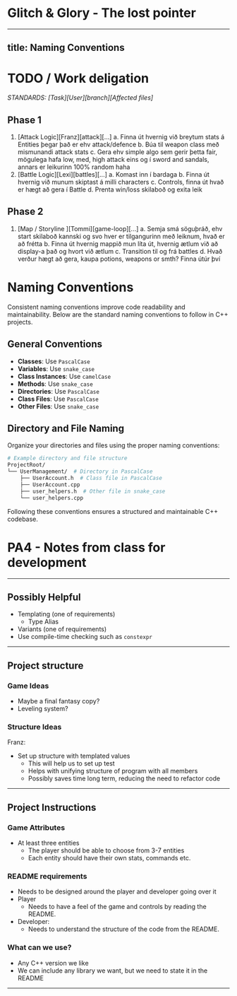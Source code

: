 # Glitch & Glory - The lost pointer




---
title: Naming Conventions
---
# TODO / Work deligation
*STANDARDS: [Task][User][branch][Affected files]*

## Phase 1

1. [Attack Logic][Franz][attack][...]
    a. Finna út hvernig við breytum stats á Entities þegar það er ehv attack/defence
    b. Búa til weapon class með mismunandi attack stats
    c. Gera ehv simple algo sem gerir þetta fair, mögulega hafa low, med, high attack eins og í sword and sandals, annars er leikurinn 100% random haha
2. [Battle Logic][Lexi][battles][...]
 a. Komast inn í bardaga
 b. Finna út hvernig við munum skiptast á milli characters
 c.  Controls, finna út hvað er hægt að gera í Battle
 d. Prenta win/loss skilaboð og exita leik

## Phase 2

1. [Map / Storyline ][Tommi][game-loop][...]
 a. Semja smá söguþráð, ehv start skilaboð kannski og svo hver er tilgangurinn með leiknum, hvað er að frétta
 b. Finna út hvernig mappið mun líta út, hvernig ætlum við að display-a það og hvort við ætlum
 c. Transition til og frá battles
 d. Hvað verður hægt að gera, kaupa potions, weapons or smth? Finna útúr því


# Naming Conventions

Consistent naming conventions improve code readability and maintainability. Below are the standard naming conventions to follow in C++ projects.

## General Conventions

- **Classes**: Use `PascalCase`
- **Variables**: Use `snake_case`
- **Class Instances**: Use `camelCase`
- **Methods**: Use `snake_case`
- **Directories**: Use `PascalCase`
- **Class Files**: Use `PascalCase`
- **Other Files**: Use `snake_case`


## Directory and File Naming

Organize your directories and files using the proper naming conventions:

```sh
# Example directory and file structure
ProjectRoot/
└── UserManagement/  # Directory in PascalCase
    ├── UserAccount.h  # Class file in PascalCase
    ├── UserAccount.cpp
    ├── user_helpers.h  # Other file in snake_case
    └── user_helpers.cpp

```

Following these conventions ensures a structured and maintainable C++ codebase.




# PA4 - Notes from class for development
_____________________________________

## Possibly Helpful
- Templating (one of requirements)
    - Type Alias
- Variants (one of requirements)
- Use compile-time checking such as `constexpr`
_____________________________________

## Project structure

### Game Ideas
- Maybe a final fantasy copy?
- Leveling system?

### Structure Ideas
Franz:
- Set up structure with templated values 
    - This will help us to set up test
    - Helps with unifying structure of program with all members
    - Possibly saves time long term, reducing the need to refactor code
_____________________________________

## Project Instructions

### Game Attributes
- At least three entities
    - The player should be able to choose from 3-7 entities
    - Each entity should have their own stats, commands etc.


### README requirements
- Needs to be designed around the player and developer going over it
- Player
    - Needs to have a feel of the game and controls by reading the README.
- Developer:
    - Needs to understand the structure of the code from the README.


### What can we use?
- Any C++ version we like
- We can include any library we want, but we need to state it in the README
_____________________________________
